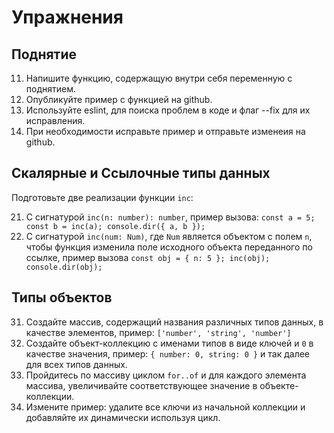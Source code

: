 # Упражнения

## Поднятие

11. Напишите функцию, содержащую внутри себя переменную с поднятием.
12. Опубликуйте пример с функцией на github.
13. Используйте eslint, для поиска проблем в коде и флаг --fix для их исправления.
14. При необходимости исправьте пример и отправьте изменеия на github.

## Скалярные и Ссылочные типы данных

Подготовьте две реализации функции `inc`:

21. C сигнатурой `inc(n: number): number`,
пример вызова: `const a = 5; const b = inc(a); console.dir({ a, b });`
22. C сигнатурой `inc(num: Num)`, где `Num` является объектом с полем `n`,
чтобы функция изменила поле исходного объекта переданного по ссылке,
пример вызова `const obj = { n: 5 }; inc(obj); console.dir(obj);`

## Типы объектов

31. Создайте массив, содержащий названия различных типов данных, в качестве элементов,
пример: `['number', 'string', 'number']`
32. Создайте объект-коллекцию с именами типов в виде ключей и `0` в качестве значения,
пример: `{ number: 0, string: 0 }` и так далее для всех типов данных.
33. Пройдитесь по массиву циклом `for..of` и для каждого элемента массива, увеличивайте
соответствующее значение в объекте-коллекции.
34. Измените пример: удалите все ключи из начальной коллекции и добавляйте их 
динамически используя цикл.
